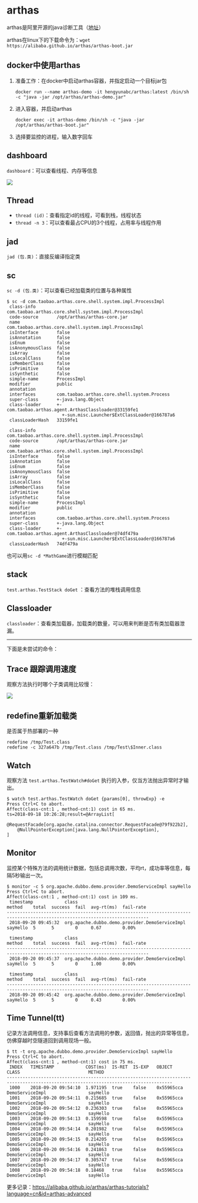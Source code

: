# arthas

arthas是阿里开源的java诊断工具（[地址](https://github.com/alibaba/arthas/blob/master/README_CN.md)）   

arthas在linux下的下载命令为：``wget https://alibaba.github.io/arthas/arthas-boot.jar``

## docker中使用arthas

1. 准备工作：在docker中启动arthas容器，并指定启动一个目标jar包

   ```text
   docker run --name arthas-demo -it hengyunabc/arthas:latest /bin/sh -c "java -jar /opt/arthas/arthas-demo.jar"
   ```

 2. 进入容器，并启动arthas

    ```text
    docker exec -it arthas-demo /bin/sh -c "java -jar /opt/arthas/arthas-boot.jar"
    ```

3. 选择要监控的进程，输入数字回车

## dashboard

``dashboard``：可以查看线程、内存等信息

![](../imgs/a01.png)  

## Thread

- ``thread (id)``：查看指定id的线程，可看到栈，线程状态
- ``thread -n 3``：可以查看最占CPU的3个线程，占用率与线程作用	

## jad

``jad (包.类)``：直接反编译指定类

## sc

``sc -d (包.类)``：可以查看已经加载类的位置与各种属性

```text
$ sc -d com.taobao.arthas.core.shell.system.impl.ProcessImpl
 class-info        com.taobao.arthas.core.shell.system.impl.ProcessImpl
 code-source       /opt/arthas/arthas-core.jar
 name              com.taobao.arthas.core.shell.system.impl.ProcessImpl
 isInterface       false
 isAnnotation      false
 isEnum            false
 isAnonymousClass  false
 isArray           false
 isLocalClass      false
 isMemberClass     false
 isPrimitive       false
 isSynthetic       false
 simple-name       ProcessImpl
 modifier          public
 annotation
 interfaces        com.taobao.arthas.core.shell.system.Process
 super-class       +-java.lang.Object
 class-loader      +-com.taobao.arthas.agent.ArthasClassloader@33159fe1
                     +-sun.misc.Launcher$ExtClassLoader@166787a6
 classLoaderHash   33159fe1

 class-info        com.taobao.arthas.core.shell.system.impl.ProcessImpl
 code-source       /opt/arthas/arthas-core.jar
 name              com.taobao.arthas.core.shell.system.impl.ProcessImpl
 isInterface       false
 isAnnotation      false
 isEnum            false
 isAnonymousClass  false
 isArray           false
 isLocalClass      false
 isMemberClass     false
 isPrimitive       false
 isSynthetic       false
 simple-name       ProcessImpl
 modifier          public
 annotation
 interfaces        com.taobao.arthas.core.shell.system.Process
 super-class       +-java.lang.Object
 class-loader      +-com.taobao.arthas.agent.ArthasClassloader@74df479a
                     +-sun.misc.Launcher$ExtClassLoader@166787a6
 classLoaderHash   74df479a
```

也可以用``sc -d *MathGame``进行模糊匹配

## stack

``test.arthas.TestStack doGet`` ：查看方法的堆栈调用信息

## Classloader

``classloader``：查看类加载器，加载类的数量，可以用来判断是否有类加载器泄漏。



---

下面是未尝试的命令：

## Trace 跟踪调用速度

观察方法执行时哪个子类调用比较慢：

![](../imgs/a02.png)  

## redefine重新加载类

是否属于热部署的一种

```
redefine /tmp/Test.class
redefine -c 327a647b /tmp/Test.class /tmp/Test\$Inner.class
```

## Watch

观察方法 `test.arthas.TestWatch#doGet` 执行的入参，仅当方法抛出异常时才输出。

```
$ watch test.arthas.TestWatch doGet {params[0], throwExp} -e
Press Ctrl+C to abort.
Affect(class-cnt:1 , method-cnt:1) cost in 65 ms.
ts=2018-09-18 10:26:28;result=@ArrayList[
    @RequestFacade[org.apache.catalina.connector.RequestFacade@79f922b2],
    @NullPointerException[java.lang.NullPointerException],
]
```

## Monitor

监控某个特殊方法的调用统计数据，包括总调用次数，平均rt，成功率等信息，每隔5秒输出一次。

```
$ monitor -c 5 org.apache.dubbo.demo.provider.DemoServiceImpl sayHello
Press Ctrl+C to abort.
Affect(class-cnt:1 , method-cnt:1) cost in 109 ms.
 timestamp            class                                           method    total  success  fail  avg-rt(ms)  fail-rate
----------------------------------------------------------------------------------------------------------------------------
 2018-09-20 09:45:32  org.apache.dubbo.demo.provider.DemoServiceImpl  sayHello  5      5        0     0.67        0.00%

 timestamp            class                                           method    total  success  fail  avg-rt(ms)  fail-rate
----------------------------------------------------------------------------------------------------------------------------
 2018-09-20 09:45:37  org.apache.dubbo.demo.provider.DemoServiceImpl  sayHello  5      5        0     1.00        0.00%

 timestamp            class                                           method    total  success  fail  avg-rt(ms)  fail-rate
----------------------------------------------------------------------------------------------------------------------------
 2018-09-20 09:45:42  org.apache.dubbo.demo.provider.DemoServiceImpl  sayHello  5      5        0     0.43        0.00%
```

## Time Tunnel(tt)

记录方法调用信息，支持事后查看方法调用的参数，返回值，抛出的异常等信息，仿佛穿越时空隧道回到调用现场一般。

```
$ tt -t org.apache.dubbo.demo.provider.DemoServiceImpl sayHello
Press Ctrl+C to abort.
Affect(class-cnt:1 , method-cnt:1) cost in 75 ms.
 INDEX   TIMESTAMP            COST(ms)  IS-RET  IS-EXP   OBJECT         CLASS                          METHOD
-------------------------------------------------------------------------------------------------------------------------------------
 1000    2018-09-20 09:54:10  1.971195  true    false    0x55965cca     DemoServiceImpl                sayHello
 1001    2018-09-20 09:54:11  0.215685  true    false    0x55965cca     DemoServiceImpl                sayHello
 1002    2018-09-20 09:54:12  0.236303  true    false    0x55965cca     DemoServiceImpl                sayHello
 1003    2018-09-20 09:54:13  0.159598  true    false    0x55965cca     DemoServiceImpl                sayHello
 1004    2018-09-20 09:54:14  0.201982  true    false    0x55965cca     DemoServiceImpl                sayHello
 1005    2018-09-20 09:54:15  0.214205  true    false    0x55965cca     DemoServiceImpl                sayHello
 1006    2018-09-20 09:54:16  0.241863  true    false    0x55965cca     DemoServiceImpl                sayHello
 1007    2018-09-20 09:54:17  0.305747  true    false    0x55965cca     DemoServiceImpl                sayHello
 1008    2018-09-20 09:54:18  0.18468   true    false    0x55965cca     DemoServiceImpl                sayHello
```







更多记录：https://alibaba.github.io/arthas/arthas-tutorials?language=cn&id=arthas-advanced